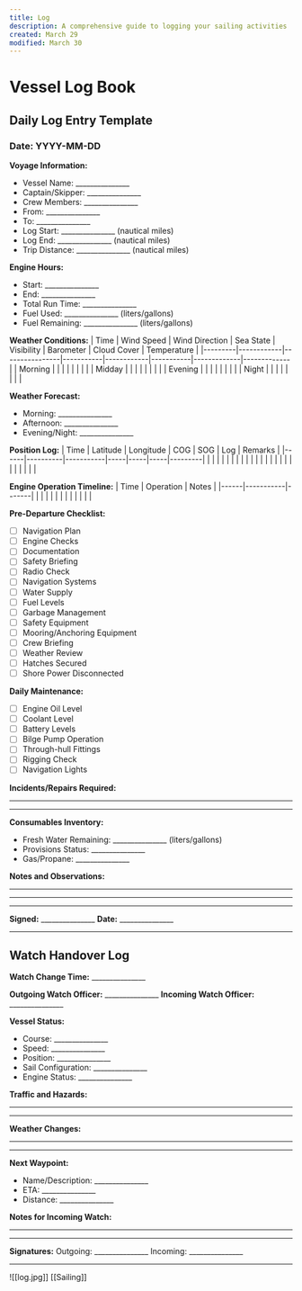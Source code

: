 ```yaml
---
title: Log
description: A comprehensive guide to logging your sailing activities
created: March 29
modified: March 30
---
```

# Vessel Log Book

## Daily Log Entry Template

### Date: YYYY-MM-DD

**Voyage Information:**
- Vessel Name: _______________
- Captain/Skipper: _______________
- Crew Members: _______________
- From: _______________
- To: _______________
- Log Start: _______________ (nautical miles)
- Log End: _______________ (nautical miles)
- Trip Distance: _______________ (nautical miles)

**Engine Hours:**
- Start: _______________ 
- End: _______________
- Total Run Time: _______________
- Fuel Used: _______________ (liters/gallons)
- Fuel Remaining: _______________ (liters/gallons)

**Weather Conditions:**
| Time    | Wind Speed | Wind Direction | Sea State | Visibility | Barometer | Cloud Cover | Temperature |
|---------|------------|----------------|-----------|------------|-----------|-------------|-------------|
| Morning |            |                |           |            |           |             |             |
| Midday  |            |                |           |            |           |             |             |
| Evening |            |                |           |            |           |             |             |
| Night   |            |                |           |            |           |             |             |

**Weather Forecast:**
- Morning: _______________
- Afternoon: _______________
- Evening/Night: _______________

**Position Log:**
| Time | Latitude | Longitude | COG | SOG | Log | Remarks |
|------|----------|-----------|-----|-----|-----|---------|
|      |          |           |     |     |     |         |
|      |          |           |     |     |     |         |
|      |          |           |     |     |     |         |

**Engine Operation Timeline:**
| Time | Operation | Notes |
|------|-----------|-------|
|      |           |       |
|      |           |       |
|      |           |       |

**Pre-Departure Checklist:**
- [ ] Navigation Plan
- [ ] Engine Checks
- [ ] Documentation
- [ ] Safety Briefing
- [ ] Radio Check
- [ ] Navigation Systems
- [ ] Water Supply
- [ ] Fuel Levels
- [ ] Garbage Management
- [ ] Safety Equipment
- [ ] Mooring/Anchoring Equipment
- [ ] Crew Briefing
- [ ] Weather Review
- [ ] Hatches Secured
- [ ] Shore Power Disconnected

**Daily Maintenance:**
- [ ] Engine Oil Level
- [ ] Coolant Level
- [ ] Battery Levels
- [ ] Bilge Pump Operation
- [ ] Through-hull Fittings
- [ ] Rigging Check
- [ ] Navigation Lights

**Incidents/Repairs Required:**
_____________________________________________________________
_____________________________________________________________

**Consumables Inventory:**
- Fresh Water Remaining: _______________ (liters/gallons)
- Provisions Status: _______________
- Gas/Propane: _______________

**Notes and Observations:**
_____________________________________________________________
_____________________________________________________________
_____________________________________________________________

**Signed:** _______________ **Date:** _______________

---

## Watch Handover Log

**Watch Change Time:** _______________

**Outgoing Watch Officer:** _______________
**Incoming Watch Officer:** _______________

**Vessel Status:**
- Course: _______________
- Speed: _______________
- Position: _______________
- Sail Configuration: _______________
- Engine Status: _______________

**Traffic and Hazards:**
_____________________________________________________________
_____________________________________________________________

**Weather Changes:**
_____________________________________________________________
_____________________________________________________________

**Next Waypoint:**
- Name/Description: _______________
- ETA: _______________
- Distance: _______________

**Notes for Incoming Watch:**
_____________________________________________________________
_____________________________________________________________

**Signatures:**
Outgoing: _______________ Incoming: _______________

---
![[log.jpg]]
[[Sailing]]
